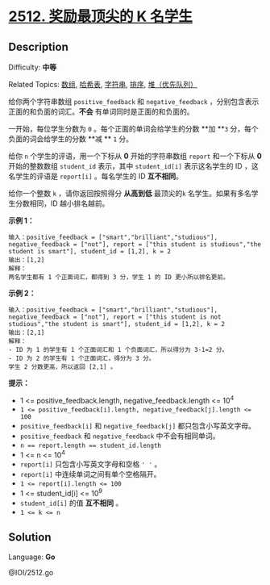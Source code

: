 # [2512\. 奖励最顶尖的 K 名学生](https://leetcode.cn/problems/reward-top-k-students/)

## Description

Difficulty: **中等**

Related Topics: [数组](https://leetcode.cn/tag/https://leetcode.cn/tag/array//), [哈希表](https://leetcode.cn/tag/https://leetcode.cn/tag/hash-table//), [字符串](https://leetcode.cn/tag/https://leetcode.cn/tag/string//), [排序](https://leetcode.cn/tag/https://leetcode.cn/tag/sorting//), [堆（优先队列）](https://leetcode.cn/tag/https://leetcode.cn/tag/heap-priority-queue//)


给你两个字符串数组 `positive_feedback` 和 `negative_feedback` ，分别包含表示正面的和负面的词汇。**不会** 有单词同时是正面的和负面的。

一开始，每位学生分数为 `0` 。每个正面的单词会给学生的分数 **加 **`3` 分，每个负面的词会给学生的分数 **减 ** `1` 分。

给你 `n` 个学生的评语，用一个下标从 **0** 开始的字符串数组 `report` 和一个下标从 **0** 开始的整数数组 `student_id` 表示，其中 `student_id[i]` 表示这名学生的 ID ，这名学生的评语是 `report[i]` 。每名学生的 ID **互不相同**。

给你一个整数 `k` ，请你返回按照得分 **从高到低** 最顶尖的`k` 名学生。如果有多名学生分数相同，ID 越小排名越前。

**示例 1：**

```
输入：positive_feedback = ["smart","brilliant","studious"], negative_feedback = ["not"], report = ["this student is studious","the student is smart"], student_id = [1,2], k = 2
输出：[1,2]
解释：
两名学生都有 1 个正面词汇，都得到 3 分，学生 1 的 ID 更小所以排名更前。
```

**示例 2：**

```
输入：positive_feedback = ["smart","brilliant","studious"], negative_feedback = ["not"], report = ["this student is not studious","the student is smart"], student_id = [1,2], k = 2
输出：[2,1]
解释：
- ID 为 1 的学生有 1 个正面词汇和 1 个负面词汇，所以得分为 3-1=2 分。
- ID 为 2 的学生有 1 个正面词汇，得分为 3 分。
学生 2 分数更高，所以返回 [2,1] 。
```

**提示：**

*   1 <= positive_feedback.length, negative_feedback.length <= 10<sup>4</sup>
*   `1 <= positive_feedback[i].length, negative_feedback[j].length <= 100`
*   `positive_feedback[i]` 和 `negative_feedback[j]` 都只包含小写英文字母。
*   `positive_feedback` 和 `negative_feedback` 中不会有相同单词。
*   `n == report.length == student_id.length`
*   1 <= n <= 10<sup>4</sup>
*   `report[i]` 只包含小写英文字母和空格 `' '` 。
*   `report[i]` 中连续单词之间有单个空格隔开。
*   `1 <= report[i].length <= 100`
*   1 <= student_id[i] <= 10<sup>9</sup>
*   `student_id[i]` 的值 **互不相同** 。
*   `1 <= k <= n`


## Solution

Language: **Go**

@IOI/2512.go

